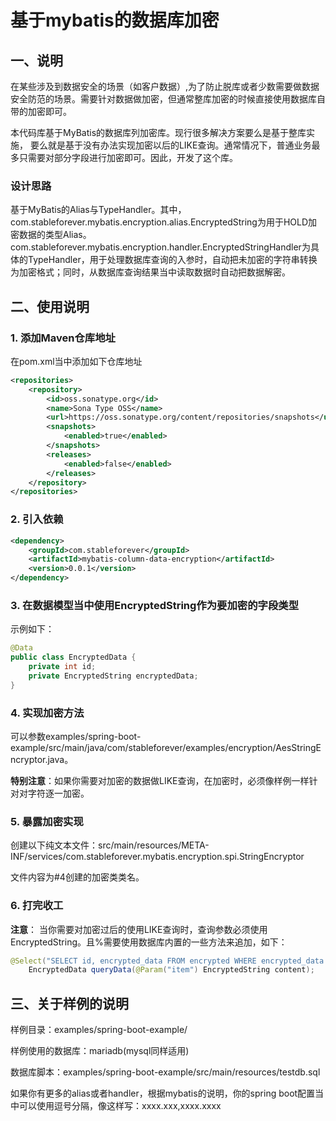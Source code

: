 # 基于mybatis的数据库加密

## 一、说明

在某些涉及到数据安全的场景（如客户数据）,为了防止脱库或者少数需要做数据安全防范的场景。需要针对数据做加密，但通常整库加密的时候直接使用数据库自带的加密即可。

本代码库基于MyBatis的数据库列加密库。现行很多解决方案要么是基于整库实施， 要么就是基于没有办法实现加密以后的LIKE查询。通常情况下，普通业务最多只需要对部分字段进行加密即可。因此，开发了这个库。

### 设计思路

基于MyBatis的Alias与TypeHandler。其中，com.stableforever.mybatis.encryption.alias.EncryptedString为用于HOLD加密数据的类型Alias。com.stableforever.mybatis.encryption.handler.EncryptedStringHandler为具体的TypeHandler，用于处理数据库查询的入参时，自动把未加密的字符串转换为加密格式；同时，从数据库查询结果当中读取数据时自动把数据解密。

## 二、使用说明

### 1. 添加Maven仓库地址

在pom.xml当中添加如下仓库地址

```xml
<repositories>
    <repository>
        <id>oss.sonatype.org</id>
        <name>Sona Type OSS</name>
        <url>https://oss.sonatype.org/content/repositories/snapshots</url>
        <snapshots>
            <enabled>true</enabled>
        </snapshots>
        <releases>
            <enabled>false</enabled>
        </releases>
    </repository>
</repositories>
```

### 2. 引入依赖

```xml
<dependency>
    <groupId>com.stableforever</groupId>
    <artifactId>mybatis-column-data-encryption</artifactId>
    <version>0.0.1</version>
</dependency>
```

### 3. 在数据模型当中使用EncryptedString作为要加密的字段类型

示例如下：

```java
@Data
public class EncryptedData {
    private int id;
    private EncryptedString encryptedData;
}
```

### 4. 实现加密方法

可以参数examples/spring-boot-example/src/main/java/com/stableforever/examples/encryption/AesStringEncryptor.java。

**特别注意**：如果你需要对加密的数据做LIKE查询，在加密时，必须像样例一样针对对字符逐一加密。

### 5. 暴露加密实现

创建以下纯文本文件：src/main/resources/META-INF/services/com.stableforever.mybatis.encryption.spi.StringEncryptor

文件内容为#4创建的加密类类名。

### 6. 打完收工

**注意**： 当你需要对加密过后的使用LIKE查询时，查询参数必须使用EncryptedString。且%需要使用数据库内置的一些方法来追加，如下：

```java
@Select("SELECT id, encrypted_data FROM encrypted WHERE encrypted_data LIKE CONCAT(#{item}, '%') ORDER BY id DESC LIMIT 1")
    EncryptedData queryData(@Param("item") EncryptedString content);
```

## 三、关于样例的说明

样例目录：examples/spring-boot-example/

样例使用的数据库：mariadb(mysql同样适用)

数据库脚本：examples/spring-boot-example/src/main/resources/testdb.sql

如果你有更多的alias或者handler，根据mybatis的说明，你的spring boot配置当中可以使用逗号分隔，像这样写：xxxx.xxx,xxxx.xxxx

